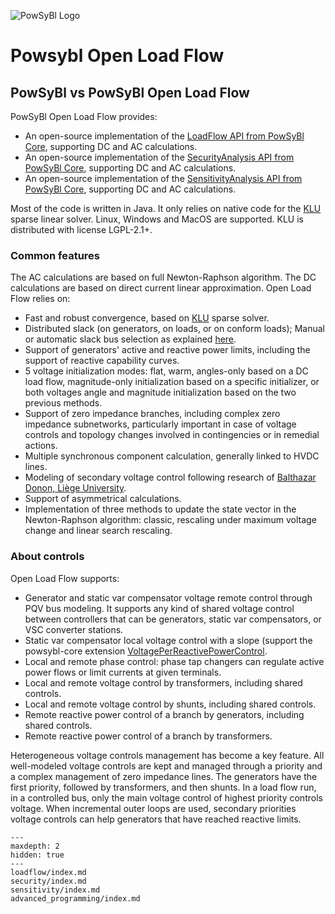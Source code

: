 ![PowSyBl Logo](_static/logos/logo_lfe_powsybl.svg)
# Powsybl Open Load Flow

## PowSyBl vs PowSyBl Open Load Flow

PowSyBl Open Load Flow provides:
- An open-source implementation of the [LoadFlow API from PowSyBl Core](inv:powsyblcore:*:*#simulation/loadflow/index), supporting DC and AC calculations.
- An open-source implementation of the [SecurityAnalysis API from PowSyBl Core](inv:powsyblcore:*:*#simulation/security/index), supporting DC and AC calculations.
- An open-source implementation of the [SensitivityAnalysis API from PowSyBl Core](inv:powsyblcore:*:*#simulation/sensitivity/index), supporting DC and AC calculations.

Most of the code is written in Java. It only relies on native code for the [KLU](http://faculty.cse.tamu.edu/davis/suitesparse.html) sparse linear solver.
Linux, Windows and MacOS are supported. KLU is distributed with license LGPL-2.1+.


### Common features

The AC calculations are based on full Newton-Raphson algorithm. The DC calculations are based on direct current linear approximation. Open Load Flow relies on:
- Fast and robust convergence, based on [KLU](http://faculty.cse.tamu.edu/davis/suitesparse.html) sparse solver.
- Distributed slack (on generators, on loads, or on conform loads); Manual or automatic slack bus selection as explained [here](loadflow/parameters.md).
- Support of generators' active and reactive power limits, including the support of reactive capability curves.
- 5 voltage initialization modes: flat, warm, angles-only based on a DC load flow, magnitude-only initialization based on a specific initializer,
or both voltages angle and magnitude initialization based on the two previous methods.
- Support of zero impedance branches, including complex zero impedance subnetworks, particularly important in case of voltage controls
and topology changes involved in contingencies or in remedial actions.
- Multiple synchronous component calculation, generally linked to HVDC lines.
- Modeling of secondary voltage control following research of [Balthazar Donon, Liège University](https://www.montefiore.uliege.be/cms/c_3482915/en/montefiore-directory?uid=u239564).
- Support of asymmetrical calculations.
- Implementation of three methods to update the state vector in the Newton-Raphson algorithm: classic, rescaling under maximum voltage change and linear search rescaling.

### About controls

Open Load Flow supports:
- Generator and static var compensator voltage remote control through PQV bus modeling. It supports any kind of shared voltage control between controllers that can be generators, static var compensators, or VSC converter stations.
- Static var compensator local voltage control with a slope (support the powsybl-core extension [VoltagePerReactivePowerControl](inv:powsyblcore:*:*:#remote-reactive-power-control-extension).
- Local and remote phase control: phase tap changers can regulate active power flows or limit currents at given terminals.
- Local and remote voltage control by transformers, including shared controls.
- Local and remote voltage control by shunts, including shared controls.
- Remote reactive power control of a branch by generators, including shared controls.
- Remote reactive power control of a branch by transformers.

Heterogeneous voltage controls management has become a key feature. All well-modeled voltage controls are kept and managed
through a priority and a complex management of zero impedance lines. The generators have the first priority, followed by transformers,
and then shunts. In a load flow run, in a controlled bus, only the main voltage control of highest priority controls voltage.
When incremental outer loops are used, secondary priorities voltage controls can help generators that have reached reactive limits.


```{toctree}
---
maxdepth: 2
hidden: true
---
loadflow/index.md
security/index.md
sensitivity/index.md
advanced_programming/index.md
```
